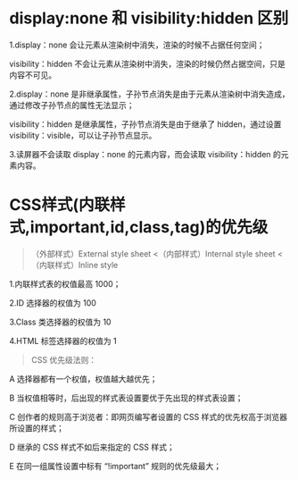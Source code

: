 # display:none 和 visibility:hidden 区别

1.display：none 会让元素从渲染树中消失，渲染的时候不占据任何空间；

visibility：hidden 不会让元素从渲染树中消失，渲染的时候仍然占据空间，只是内容不可见。


2.display：none 是非继承属性，子孙节点消失是由于元素从渲染树中消失造成，通过修改子孙节点的属性无法显示；

visibility：hidden 是继承属性，子孙节点消失是由于继承了 hidden，通过设置 visibility：visible，可以让子孙节点显示。


3.读屏器不会读取 display：none 的元素内容，而会读取 visibility：hidden 的元素内容。


# CSS样式(内联样式,important,id,class,tag)的优先级

> （外部样式）External style sheet <（内部样式）Internal style sheet <（内联样式）Inline style

1.内联样式表的权值最高 1000；

2.ID 选择器的权值为 100

3.Class 类选择器的权值为 10

4.HTML 标签选择器的权值为 1

> CSS 优先级法则：

A  选择器都有一个权值，权值越大越优先；

B  当权值相等时，后出现的样式表设置要优于先出现的样式表设置；

C  创作者的规则高于浏览者：即网页编写者设置的 CSS 样式的优先权高于浏览器所设置的样式；

D  继承的 CSS 样式不如后来指定的 CSS 样式；

E  在同一组属性设置中标有 “!important” 规则的优先级最大；
